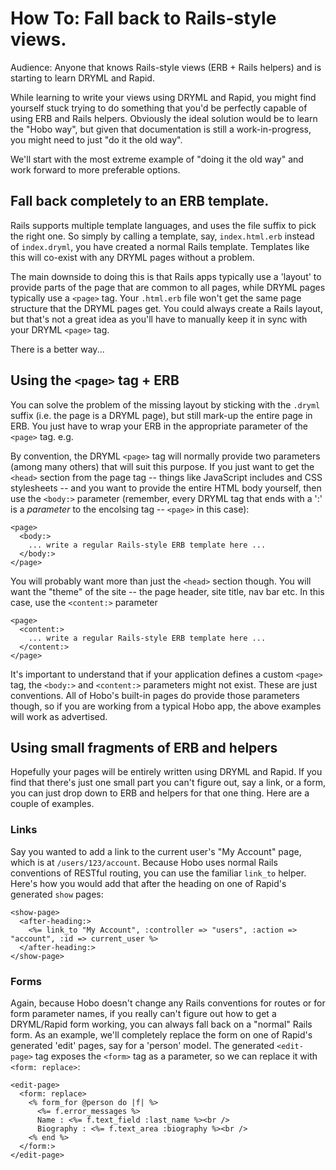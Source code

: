 # How To: Fall back to Rails-style views.

Audience: Anyone that knows Rails-style views (ERB + Rails helpers) and is starting to learn DRYML and Rapid.

While learning to write your views using DRYML and Rapid, you might find yourself stuck trying to do something that you'd be perfectly capable of using ERB and Rails helpers. Obviously the ideal solution would be to learn the "Hobo way", but given that documentation is still a work-in-progress, you might need to just "do it the old way".

We'll start with the most extreme example of "doing it the old way" and work forward to more preferable options.


## Fall back completely to an ERB template.

Rails supports multiple template languages, and uses the file suffix to pick the right one. So simply by calling a template, say, `index.html.erb` instead of `index.dryml`, you have created a normal Rails template. Templates like this will co-exist with any DRYML pages without a problem.

The main downside to doing this is that Rails apps typically use a 'layout' to provide parts of the page that are common to all pages, while DRYML pages typically use a `<page>` tag. Your `.html.erb` file won't get the same page structure that the DRYML pages get. You could always create a Rails layout, but that's not a great idea as you'll have to manually keep it in sync with your DRYML `<page>` tag.
  
There is a better way...


## Using the `<page>` tag + ERB
  
You can solve the problem of the missing layout by sticking with the `.dryml` suffix (i.e. the page is a DRYML page), but still mark-up the entire page in ERB. You just have to wrap your ERB in the appropriate parameter of the `<page>` tag. e.g.
  
By convention, the DRYML `<page>` tag will normally provide two parameters (among many others) that will suit this purpose. If you just want to get the `<head>` section from the page tag -- things like JavaScript includes and CSS stylesheets -- and you want to provide the entire HTML body yourself, then use the `<body:>` parameter (remember, every DRYML tag that ends with a ':' is a *parameter* to the encolsing tag -- `<page>` in this case):
  
    <page>
      <body:>
        ... write a regular Rails-style ERB template here ...
      </body:>
    </page>
    
You will probably want more than just the `<head>` section though. You will want the "theme" of the site -- the page header, site title, nav bar etc. In this case, use the `<content:>` parameter
    
    <page>
      <content:>
        ... write a regular Rails-style ERB template here ...
      </content:>
    </page>
    
It's important to understand that if your application defines a custom `<page>` tag, the `<body:>` and `<content:>` parameters might not exist. These are just conventions. All of Hobo's built-in pages do provide those parameters though, so if you are working from a typical Hobo app, the above examples will work as advertised.
    

## Using small fragments of ERB and helpers

Hopefully your pages will be entirely written using DRYML and Rapid. If you find that there's just one small part you can't figure out, say a link, or a form, you can just drop down to ERB and helpers for that one thing. Here are a couple of examples.


### Links

Say you wanted to add a link to the current user's "My Account" page, which is at `/users/123/account`. Because Hobo uses normal Rails conventions of RESTful routing, you can use the familiar `link_to` helper. Here's how you would add that after the heading on one of Rapid's generated `show` pages:

    <show-page>
      <after-heading:>
        <%= link_to "My Account", :controller => "users", :action => "account", :id => current_user %>
      </after-heading:>
    </show-page>

    
### Forms

Again, because Hobo doesn't change any Rails conventions for routes or for form parameter names, if you really can't figure out how to get a DRYML/Rapid form working, you can always fall back on a "normal" Rails form. As an example, we'll completely replace the form on one of Rapid's generated 'edit' pages, say for a 'person' model. The generated `<edit-page>` tag exposes the `<form>` tag as a parameter, so we can replace it with `<form: replace>`:

    <edit-page>
      <form: replace>
        <% form_for @person do |f| %>
          <%= f.error_messages %>
          Name : <%= f.text_field :last_name %><br />
          Biography : <%= f.text_area :biography %><br />
        <% end %>
      </form:>
    </edit-page>

